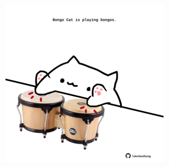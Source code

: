 <!-- built at 01/01/2023, 08:00:49 UTC -->
<p align="center">
  <img width="500" height="500" src="./ReadmeImage.svg">
</p>
